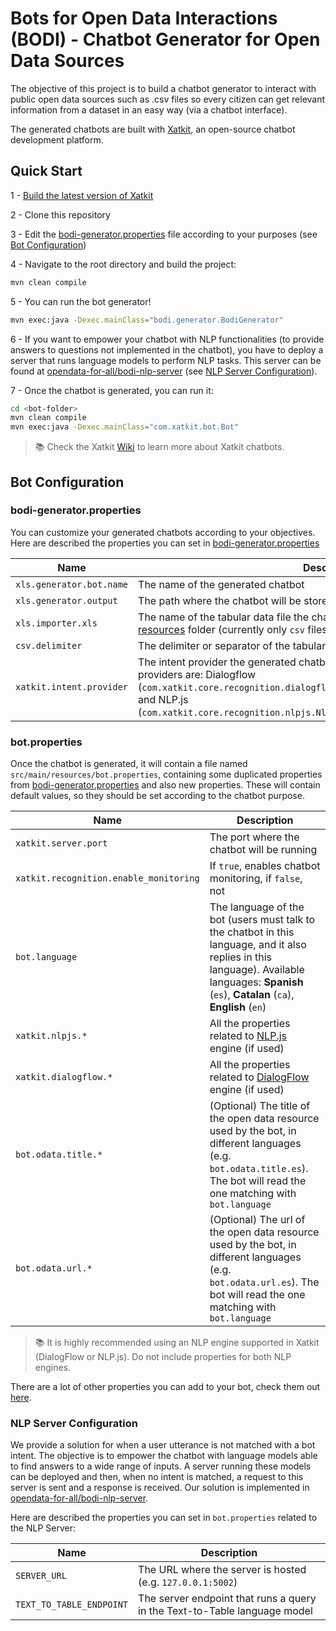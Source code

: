 # Bots for Open Data Interactions (BODI) - Chatbot Generator for Open Data Sources

The objective of this project is to build a chatbot generator to interact with public open data sources such as .csv 
files so every citizen can get relevant information from a dataset in an easy way (via a chatbot interface).

The generated chatbots are built with [Xatkit](https://github.com/xatkit-bot-platform/xatkit), an open-source chatbot
development platform.


## Quick Start

1 - [Build the latest version of Xatkit](https://github.com/xatkit-bot-platform/xatkit/wiki/Build-Xatkit)

2 - Clone this repository

3 - Edit the [bodi-generator.properties](src/main/resources/bodi-generator.properties) file according to your purposes 
(see [Bot Configuration](#bot-configuration))

4 - Navigate to the root directory and build the project:

```bash
mvn clean compile
```

5 - You can run the bot generator!

```bash
mvn exec:java -Dexec.mainClass="bodi.generator.BodiGenerator"
```

6 - If you want to empower your chatbot with NLP functionalities (to provide answers to questions not implemented in 
the chatbot), you have to deploy a server that runs language models to perform NLP tasks. This server can be found 
at [opendata-for-all/bodi-nlp-server](https://github.com/opendata-for-all/bodi-nlp-server)
(see [NLP Server Configuration](#nlp-server-configuration)).

7 - Once the chatbot is generated, you can run it:
```bash
cd <bot-folder>
mvn clean compile
mvn exec:java -Dexec.mainClass="com.xatkit.bot.Bot"
```

> 📚 Check the Xatkit [Wiki](https://github.com/xatkit-bot-platform/xatkit/wiki) to learn more about Xatkit chatbots.

## Bot Configuration

### bodi-generator.properties

You can customize your generated chatbots according to your objectives. Here are described the properties you can 
set in [bodi-generator.properties](src/main/resources/bodi-generator.properties)

| Name                     | Description                                                                                                                                                                                                                                                                  |
|--------------------------|------------------------------------------------------------------------------------------------------------------------------------------------------------------------------------------------------------------------------------------------------------------------------|
| `xls.generator.bot.name` | The name of the generated chatbot                                                                                                                                                                                                                                            |
| `xls.generator.output`   | The path where the chatbot will be stored                                                                                                                                                                                                                                    |
| `xls.importer.xls`       | The name of the tabular data file the chatbot will have access to, stored in the [resources](src/main/resources) folder (currently only `csv` files are supported)                                                                                                           |
| `csv.delimiter`          | The delimiter or separator of the tabular data file cells (e.g. `,`, `\t` (tab))                                                                                                                                                                                             |
| `xatkit.intent.provider` | The intent provider the generated chatbot will use. The currently available intent providers are: Dialogflow (`com.xatkit.core.recognition.dialogflow.DialogFlowIntentRecognitionProvider`) and  NLP.js (`com.xatkit.core.recognition.nlpjs.NlpjsIntentRecognitionProvider`) |

### bot.properties

Once the chatbot is generated, it will contain a file named `src/main/resources/bot.properties`, containing some 
duplicated properties from [bodi-generator.properties](src/main/resources/bodi-generator.properties) and also new 
properties. These will contain default values, so they should be set according to the chatbot purpose.

| Name                                   | Description                                                                                                                                                                                       |
|----------------------------------------|---------------------------------------------------------------------------------------------------------------------------------------------------------------------------------------------------|
| `xatkit.server.port`                   | The port where the chatbot will be running                                                                                                                                                        |
| `xatkit.recognition.enable_monitoring` | If `true`, enables chatbot monitoring, if `false`, not                                                                                                                                            |
| `bot.language`                         | The language of the bot (users must talk to the chatbot in this language, and it also replies in this language). Available languages: **Spanish** (`es`),  **Catalan** (`ca`), **English** (`en`) |
| `xatkit.nlpjs.*`                       | All the properties related to [NLP.js](https://github.com/xatkit-bot-platform/xatkit/wiki/Using-NLP.js) engine (if used)                                                                          |
| `xatkit.dialogflow.*`                  | All the properties related to [DialogFlow](https://github.com/xatkit-bot-platform/xatkit/wiki/Integrating-DialogFlow) engine (if used)                                                            |
| `bot.odata.title.*`                    | (Optional) The title of the open data resource used by the bot, in different languages (e.g. `bot.odata.title.es`). The bot will read the one matching with `bot.language`                        |
| `bot.odata.url.*`                      | (Optional) The url of the open data resource used by the bot, in different languages (e.g. `bot.odata.url.es`). The bot will read the one matching with `bot.language`                            |

> 📚 It is highly recommended using an NLP engine supported in Xatkit (DialogFlow or NLP.js). Do not include 
> properties for both NLP engines.

There are a lot of other properties you can add to your bot, check them out [here](https://github.com/xatkit-bot-platform/xatkit/wiki/Xatkit-Options).

### NLP Server Configuration

We provide a solution for when a user utterance is not matched with a bot intent. The objective is to empower the 
chatbot with language models able to find answers to a wide range of inputs. A server running these models can be 
deployed and then, when no intent is matched, a request to this server is sent and a response is received. Our 
solution is implemented in [opendata-for-all/bodi-nlp-server](https://github.com/opendata-for-all/bodi-nlp-server).

Here are described the properties you can
set in `bot.properties` related to the NLP Server:

| Name                     | Description                                                               |
|--------------------------|---------------------------------------------------------------------------|
| `SERVER_URL`             | The URL where the server is hosted (e.g. `127.0.0.1:5002`)                |
| `TEXT_TO_TABLE_ENDPOINT` | The server endpoint that runs a query in the Text-to-Table language model |
